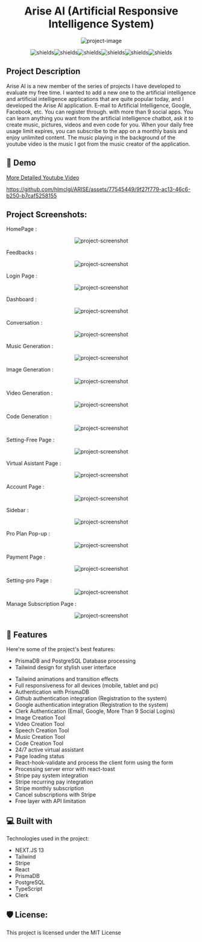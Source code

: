 <h1 align="center" id="title">Arise AI (Artificial Responsive Intelligence System)</h1>

<p align="center"><img src="https://raw.githubusercontent.com/hlmclgl/ARISE/master/public/images/AriseAI.png" alt="project-image"></p>

<p align="center"><img src="https://img.shields.io/github/issues/hlmclgl/ARISE.svg" alt="shields"><img src="https://img.shields.io/github/stars/hlmclgl/ARISE.svg" alt="shields"><img src="https://img.shields.io/github/forks/hlmclgl/ARISE.svg" alt="shields"><img src="https://img.shields.io/badge/License-MIT-success.svg" alt="shields"><img src="https://img.shields.io/github/watchers/hlmclgl/ARISE.svg" alt="shields"><img src="https://img.shields.io/badge/Maintained%3F-yes-blue.svg" alt="shields"></p>

<h2>Project Description</h2>
<p>Arise AI is a new member of the series of projects I have developed to evaluate my free time. I wanted to add a new one to the artificial intelligence and artificial intelligence applications that are quite popular today, and I developed the Arise AI application.  E-mail to Artificial Intelligence, Google, Facebook, etc. You can register through. with more than 9 social apps. You can learn anything you want from the artificial intelligence chatbot, ask it to create music, pictures, videos and even code for you. When your daily free usage limit expires, you can subscribe to the app on a monthly basis and enjoy unlimited content. The music playing in the background of the youtube video is the music I got from the music creator of the application.</p>

<h2>🚀 Demo</h2>

[More Detailed Youtube Video ](https://www.youtube.com/watch?v=gOAvJ5WEXsk&ab_channel=AhmetHilmi%C3%87ilo%C4%9Flu)

https://github.com/hlmclgl/ARISE/assets/77545449/9f27f779-ac13-46c6-b250-b7caf5258155


<h2>Project Screenshots:</h2>

<p >HomePage  : </p>
<p align="center"><img src="https://raw.githubusercontent.com/hlmclgl/ARISE/master/public/images/homepage.png" alt="project-screenshot" ></p>

<p >Feedbacks  : </p>
<p align="center"><img src="https://raw.githubusercontent.com/hlmclgl/ARISE/master/public/images/Feedbacks.png" alt="project-screenshot" ></p>

<p >Login Page : </p>
<p align="center"><img src="https://raw.githubusercontent.com/hlmclgl/ARISE/master/public/images/sign-up.png" alt="project-screenshot" ></p>

<p >Dashboard : </p>
<p align="center"><img src="https://raw.githubusercontent.com/hlmclgl/ARISE/master/public/images/dashboard.png" alt="project-screenshot" ></p>

<p >Conversation : </p>
<p align="center"><img src="https://raw.githubusercontent.com/hlmclgl/ARISE/master/public/images/conversation.png" alt="project-screenshot" ></p>

<p >Music Generation : </p>
<p align="center"><img src="https://raw.githubusercontent.com/hlmclgl/ARISE/master/public/images/music.png" alt="project-screenshot" ></p>

<p >Image Generation : </p>
<p align="center"><img src="https://raw.githubusercontent.com/hlmclgl/ARISE/master/public/images/image.png" alt="project-screenshot" ></p>

<p >Video Generation : </p>
<p align="center"><img src="https://raw.githubusercontent.com/hlmclgl/ARISE/master/public/images/video.png" alt="project-screenshot" ></p>

<p >Code Generation : </p>
<p align="center"><img src="https://raw.githubusercontent.com/hlmclgl/ARISE/master/public/images/code.png" alt="project-screenshot" ></p>

<p >Setting-Free Page : </p>
<p align="center"><img src="https://raw.githubusercontent.com/hlmclgl/ARISE/master/public/images/setting-2.png" alt="project-screenshot" ></p>

<p >Virtual Asistant Page : </p>
<p align="center"><img src="https://raw.githubusercontent.com/hlmclgl/ARISE/master/public/images/virtual-asistant.png" alt="project-screenshot" ></p>

<p >Account Page : </p>
<p align="center"><img src="https://raw.githubusercontent.com/hlmclgl/ARISE/master/public/images/account.png" alt="project-screenshot" ></p>

<p >Sidebar : </p>
<p align="center"><img src="https://raw.githubusercontent.com/hlmclgl/ARISE/master/public/images/sidebar.png" alt="project-screenshot" ></p>

<p >Pro Plan Pop-up : </p>
<p align="center"><img src="https://raw.githubusercontent.com/hlmclgl/ARISE/master/public/images/proplan.png" alt="project-screenshot" ></p>

<p >Payment Page : </p>
<p align="center"><img src="https://raw.githubusercontent.com/hlmclgl/ARISE/master/public/images/payment.png" alt="project-screenshot" ></p>

<p >Setting-pro Page : </p>
<p align="center"><img src="https://raw.githubusercontent.com/hlmclgl/ARISE/master/public/images/setting-1.png" alt="project-screenshot" ></p>

<p >Manage Subscription Page : </p>
<p align="center"><img src="https://raw.githubusercontent.com/hlmclgl/ARISE/master/public/images/subscription.png" alt="project-screenshot" ></p>  
  
<h2>🧐 Features</h2>

Here're some of the project's best features:

*  PrismaDB and PostgreSQL Database processing
*  Tailwind design for stylish user interface
- Tailwind animations and transition effects
- Full responsiveness for all devices (mobile, tablet and pc)
- Authentication with PrismaDB
- Github authentication integration (Registration to the system)
- Google authentication integration (Registration to the system)
- Clerk Authentication (Email, Google, More Than 9 Social Logins)
- Image Creation Tool
- Video Creation Tool
- Speech Creation Tool
- Music Creation Tool
- Code Creation Tool
- 24/7 active virtual assistant
- Page loading status
- React-hook-validate and process the client form using the form
- Processing server error with react-toast
- Stripe pay system integration
- Stripe recurring pay integration
- Stripe monthly subscription
- Cancel subscriptions with Stripe
- Free layer with API limitation

  
  
<h2>💻 Built with</h2>

Technologies used in the project:

*   NEXT.JS 13
*   Tailwind
*   Stripe
*   React
*   PrismaDB
*   PostgreSQL
*   TypeScript
*   Clerk

<h2>🛡️ License:</h2>

This project is licensed under the MIT License





